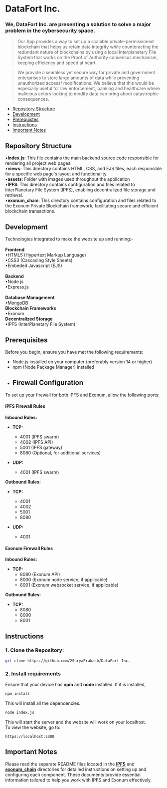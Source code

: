# DataFort Inc.
### We, DataFort Inc. are  presenting a solution to solve a major problem in the cybersecurity space.
>Our App provides a way to set up a scalable private-permissioned blockchain that helps us retain data integrity while counteracting the redundant nature of blockchains by using a local Interplanetary File System that works on the Proof of Authority consensus mechanism, keeping efficiency and speed at heart.

>We provide a seamless yet secure way for private and government enterprises to store large amounts of data while preventing unauthorized access/ modifications. We believe that this would be especially useful for law enforcement, banking and healthcare where malicious actors looking to modify data can bring about catastrophic consequences.

+ [Repository Structure](#repository-structure)
+ [Development](#development)
+ [Prerequistes](#prerequistes)
+ [Instructions](#instructions)
+ [Important Notes](#important-notes)

## Repository Structure
•**Index.js**: This file contains the main backend source code responsible for rendering all project web pages.<br/>
•**views**: This directory contains HTML, CSS, and EJS files, each responsible for a specific web page's layout and functionality.<br/>
•**assets**: Folder with images used throughout the application<br/>
•**IPFS**: This directory contains configuration and files related to InterPlanetary File System (IPFS), enabling decentralized file storage and retrieval.<br/>
•**exonum_chain**: This directory contains configuration and files related to the Exonum Private Blockchain framework, facilitating secure and efficient blockchain transactions.<br/>

## Development
Technologies integrated to make the website up and running:-<br/>
<br/>
**Frontend**<br/>
•HTML5 (Hypertext Markup Language)<br/>
•CSS3 (Cascading Style Sheets)<br/>
•Embeded Javascript (EJS)<br/>
<br/>
**Backend**<br/>
•Node.js<br/>
•Express.js<br/>
<br/>
**Database Management**<br/>
•MongoDB<br/>
**Blockchain Frameworks**<br/>
•Exonum<br/>
**Decentralized Storage**<br/>
•IPFS (InterPlanetary File System)<br/>

## Prerequisites

Before you begin, ensure you have met the following requirements:

- Node.js installed on your computer (preferably version 14 or higher)
- npm (Node Package Manager) installed
- ## Firewall Configuration

To set up your firewall for both IPFS and Exonum, allow the following ports:

#### IPFS Firewall Rules

**Inbound Rules:**
- **TCP:**
  - 4001 (IPFS swarm)
  - 4002 (IPFS API)
  - 5001 (IPFS gateway)
  - 8080 (Optional, for additional services)
  
- **UDP:**
  - 4001 (IPFS swarm)

**Outbound Rules:**
- **TCP:**
  - 4001
  - 4002
  - 5001
  - 8080

- **UDP:**
  - 4001

#### Exonum Firewall Rules

**Inbound Rules:**
- **TCP:**
  - 8080 (Exonum API)
  - 8000 (Exonum node service, if applicable)
  - 8001 (Exonum websocket service, if applicable)

**Outbound Rules:**
- **TCP:**
  - 8080
  - 8000
  - 8001

## Instructions
### 1.	Clone the Repository:
```bash
git clone https://github.com/2SuryaPrakash/DataFort-Inc.
```
### 2. Install requirements
Ensure that your device has **npm** and **node** installed.
If it is installed,
```bash
npm install
```
This will install all the dependencies.
```bash
node index.js
```
This will start the server and the website will work on your localhost.<br/>
To view the website, go to:
```
https://localhost:3000
```

## Important Notes

Please read the separate README files located in the **[IPFS](./IPFS/ReadMe.md)** and **[exonum_chain](./exonum_chain/ReadMe.md)** directories for detailed instructions on setting up and configuring each component. These documents provide essential information tailored to help you work with IPFS and Exonum effectively.

